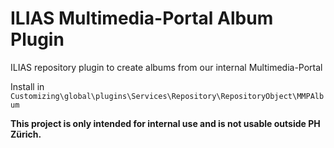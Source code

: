# ILIAS Multimedia-Portal Album Plugin
ILIAS repository plugin to create albums from our internal Multimedia-Portal

Install in `Customizing\global\plugins\Services\Repository\RepositoryObject\MMPAlbum`

**This project is only intended for internal use and is not usable outside PH Zürich.**
